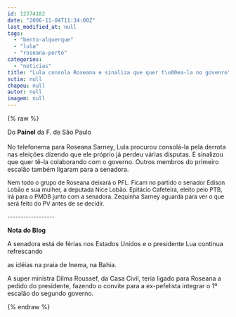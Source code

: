 ```yaml
---
id: 12374182
date: "2006-11-04T11:34:00Z"
last_modified_at: null
tags:
  - "bento-alquerque"
  - "lula"
  - "roseana-porto"
categories:
  - "noticias"
title: "Lula consola Roseana e sinaliza que quer t\u00ea-la no govenro"
sutia: null
chapeu: null
autor: null
imagem: null
---
```

{% raw %}
<p><P><SPAN style=\"FONT-FAMILY: Verdana; mso-bidi-font-weight: bold\">Do <B>Painel</B> da F. de São Paulo<BR><BR></SPAN><SPAN style=\"FONT-FAMILY: Verdana\">No telefonema para Roseana Sarney, Lula procurou consolá-la pela derrota nas eleições dizendo que ele próprio já perdeu várias disputas. E sinalizou que quer tê-la colaborando com o governo. Outros membros do primeiro escalão também ligaram para a senadora. <SPAN style=\"mso-bidi-font-weight: bold\"><?xml:namespace prefix = o ns = \"urn:schemas-microsoft-com:office:office\" /><o:p></o:p></SPAN></SPAN></P></p>
<p><P><SPAN style=\"FONT-FAMILY: Verdana\"><FONT size=3><FONT size=2>Nem todo o grupo de Roseana deixará o PFL. Ficam no partido o senador Edison Lobão e sua mulher, a deputada Nice Lobão. Epitácio Cafeteira, eleito pelo PTB, irá para o PMDB junto com a senadora. Zequinha Sarney aguarda para ver o que será feito do PV antes de se decidir.</FONT></FONT></SPAN></P></p>
<p><P><SPAN style=\"FONT-FAMILY: Verdana\"><FONT size=3><FONT size=2>------------------</FONT></FONT></SPAN></P></p>
<p><P><SPAN style=\"FONT-FAMILY: Verdana\"><o:p><STRONG>Nota do Blog</STRONG></o:p></SPAN></P></p>
<p><P><SPAN style=\"FONT-FAMILY: Verdana\"><o:p>A senadora está de férias nos Estados Unidos e o presidente Lua continua refrescando</p>
<p> as idéias na praia de Inema, na Bahia. </o:p></SPAN></P></p>
<p><P><SPAN style=\"FONT-FAMILY: Verdana\"><o:p>A super ministra Dilma Roussef, da Casa Civil, teria ligado para Roseana a pedido do presidente, fazendo o convite para a ex-pefelista integrar o 1º escalão do segundo governo.</o:p></SPAN></P> </p>
{% endraw %}